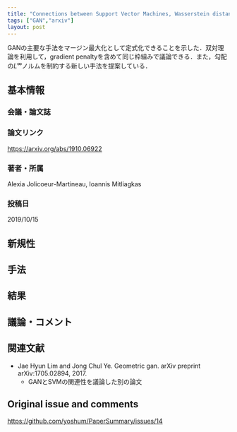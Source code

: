 ```yaml
---
title: "Connections between Support Vector Machines, Wasserstein distance and gradient-penalty GANs"
tags: ["GAN","arxiv"]
layout: post
---
```



GANの主要な手法をマージン最大化として定式化できることを示した．双対理論を利用して，gradient penaltyを含めて同じ枠組みで議論できる．また，勾配の$L^\infty$ノルムを制約する新しい手法を提案している．

## 基本情報
### 会議・論文誌

### 論文リンク
https://arxiv.org/abs/1910.06922

### 著者・所属
Alexia Jolicoeur-Martineau, Ioannis Mitliagkas

### 投稿日
2019/10/15

## 新規性

## 手法

## 結果

## 議論・コメント

## 関連文献
- Jae Hyun Lim and Jong Chul Ye. Geometric gan. arXiv preprint arXiv:1705.02894, 2017.
  - GANとSVMの関連性を議論した別の論文

## Original issue and comments

https://github.com/yoshum/PaperSummary/issues/14
